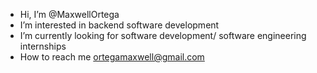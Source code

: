 - Hi, I’m @MaxwellOrtega
- I’m interested in backend software development
- I’m currently looking for software development/ software engineering internships
- How to reach me ortegamaxwell@gmail.com
